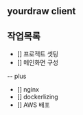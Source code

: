 ## yourdraw client

## 작업목록

- [] 프로젝트 셋팅
- [] 메인화면 구성

-- plus

- [] nginx
- [] dockerlizing
- [] AWS 배포
